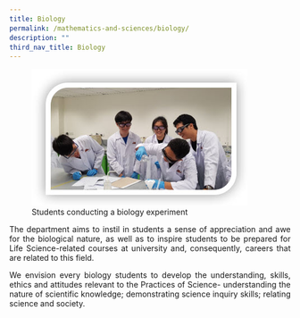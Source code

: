 ```yaml
---
title: Biology
permalink: /mathematics-and-sciences/biology/
description: ""
third_nav_title: Biology
---
```

<div align=justify>
<figure>
<img src="/images/JPJC%20Experience/Curriculum/Mathematics%20and%20Sciences/Biology/pic1.jpg">
<figcaption>Students conducting a biology experiment</figcaption></figure>

<p>
The department aims to instil in students a sense of appreciation and awe for the biological nature, as well as to inspire students to be prepared for Life Science-related courses at university and, consequently, careers that are related to this field.</p>
	
<p>
We envision every biology students to develop the understanding, skills, ethics and attitudes relevant to the Practices of Science- understanding the nature of scientific knowledge; demonstrating science inquiry skills; relating science and society.</p>